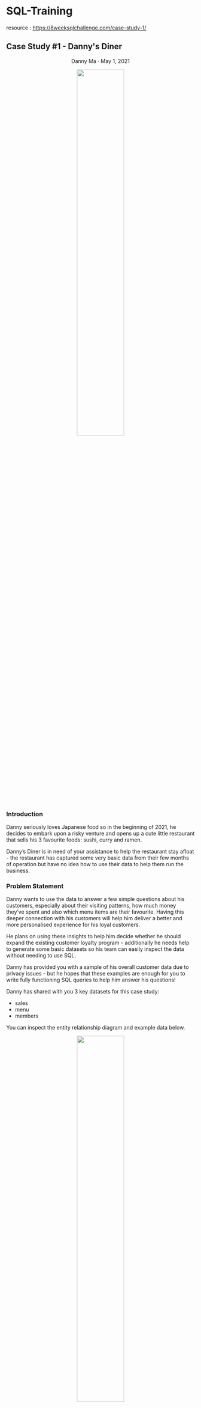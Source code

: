 # SQL-Training

resource : https://8weeksqlchallenge.com/case-study-1/

## Case Study #1 - Danny's Diner

<p align="center">
Danny Ma · May 1, 2021
</p>
<p align="center">
<img src="https://user-images.githubusercontent.com/22377237/189731067-b4cd2079-da4b-4193-882f-f00a028eede0.png" width=50% height=50%>
</p>

### Introduction
Danny seriously loves Japanese food so in the beginning of 2021, he decides to embark upon a risky venture and opens up a cute little restaurant that sells 
his 3 favourite foods: sushi, curry and ramen.

Danny’s Diner is in need of your assistance to help the restaurant stay afloat - the restaurant has captured some very basic data from their few months of operation
but have no idea how to use their data to help them run the business.

### Problem Statement
Danny wants to use the data to answer a few simple questions about his customers, especially about their visiting patterns, how much money they’ve spent and 
also which menu items are their favourite. Having this deeper connection with his customers will help him deliver a better and more personalised experience 
for his loyal customers.

He plans on using these insights to help him decide whether he should expand the existing customer loyalty program - additionally he needs help to generate 
some basic datasets so his team can easily inspect the data without needing to use SQL.

Danny has provided you with a sample of his overall customer data due to privacy issues - but he hopes that these examples are enough for you to write fully 
functioning SQL queries to help him answer his questions!

Danny has shared with you 3 key datasets for this case study:

- sales
- menu
- members

You can inspect the entity relationship diagram and example data below.

<p align="center">
<img src="https://user-images.githubusercontent.com/22377237/189733691-2ec7299c-6605-478a-a15e-228c1cdfc8d2.png" width=50% height=50%>
</p>

### Case Study Questions
Each of the following case study questions can be answered using a single SQL statement:

1. What is the total amount each customer spent at the restaurant?
2. How many days has each customer visited the restaurant?
3. What was the first item from the menu purchased by each customer?
4. What is the most purchased item on the menu and how many times was it purchased by all customers?
5. Which item was the most popular for each customer?
6. Which item was purchased first by the customer after they became a member?
7. Which item was purchased just before the customer became a member?
8. What is the total items and amount spent for each member before they became a member?
9. If each $1 spent equates to 10 points and sushi has a 2x points multiplier - how many points would each customer have?
10. In the first week after a customer joins the program (including their join date) they earn 2x points on all items, not just sushi - how many points do customer A and B have at the end of January?

### Bonus Questions
#### Join All The Things
The following questions are related creating basic data tables that Danny and his team can use to quickly derive insights without needing to join the underlying tables using SQL.

Recreate the following table output using the available data:

<p align="center">
<img src="https://user-images.githubusercontent.com/22377237/190631289-ee8db040-d1fe-4ced-8dbd-312cc01f8ced.png" width=50% height=50%>
</p>

### Rank All The Things
Danny also requires further information about the *ranking* of customer products, but he purposely does not need the ranking for non-member purchases so he expects null *ranking* values for the records when customers are not yet part of the loyalty program.

<p align="center">
<img src="https://user-images.githubusercontent.com/22377237/190632029-1bca6972-ef16-4c79-8291-00a0040a3340.png" width=50% height=50%>
</p>
